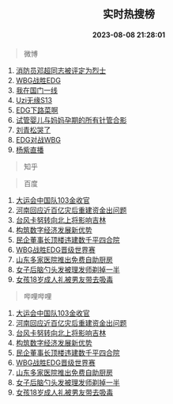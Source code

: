 <div align="center"><h2>实时热搜榜</h2><h4>2023-08-08 21:28:01</h4></div>

> 微博  

1. [消防员邓超同志被评定为烈士](https://s.weibo.com/weibo?q=%E6%B6%88%E9%98%B2%E5%91%98%E9%82%93%E8%B6%85%E5%90%8C%E5%BF%97%E8%A2%AB%E8%AF%84%E5%AE%9A%E4%B8%BA%E7%83%88%E5%A3%AB&t=31&band_rank=1&Refer=top)<br />
2. [WBG战胜EDG](https://s.weibo.com/weibo?q=%23WBG%E6%88%98%E8%83%9CEDG%23&t=31&band_rank=2&Refer=top)<br />
3. [我在国门一线](https://s.weibo.com/weibo?q=%23%E6%88%91%E5%9C%A8%E5%9B%BD%E9%97%A8%E4%B8%80%E7%BA%BF%23&t=31&band_rank=3&Refer=top)<br />
4. [Uzi无缘S13](https://s.weibo.com/weibo?q=%23Uzi%E6%97%A0%E7%BC%98S13%23&t=31&band_rank=4&Refer=top)<br />
5. [EDG下路菜啊](https://s.weibo.com/weibo?q=EDG%E4%B8%8B%E8%B7%AF%E8%8F%9C%E5%95%8A&t=31&band_rank=5&Refer=top)<br />
6. [试管婴儿与妈妈孕期的所有针管合影](https://s.weibo.com/weibo?q=%E8%AF%95%E7%AE%A1%E5%A9%B4%E5%84%BF%E4%B8%8E%E5%A6%88%E5%A6%88%E5%AD%95%E6%9C%9F%E7%9A%84%E6%89%80%E6%9C%89%E9%92%88%E7%AE%A1%E5%90%88%E5%BD%B1&t=31&band_rank=6&Refer=top)<br />
7. [刘青松哭了](https://s.weibo.com/weibo?q=%23%E5%88%98%E9%9D%92%E6%9D%BE%E5%93%AD%E4%BA%86%23&t=31&band_rank=7&Refer=top)<br />
8. [EDG对战WBG](https://s.weibo.com/weibo?q=%23EDG%E5%AF%B9%E6%88%98WBG%23&t=31&band_rank=8&Refer=top)<br />
9. [杨紫直播](https://s.weibo.com/weibo?q=%E6%9D%A8%E7%B4%AB%E7%9B%B4%E6%92%AD&t=31&band_rank=9&Refer=top)<br />

> 知乎  


> 百度  

1. [大运会中国队103金收官](https://www.baidu.com/s?wd=%E5%A4%A7%E8%BF%90%E4%BC%9A%E4%B8%AD%E5%9B%BD%E9%98%9F103%E9%87%91%E6%94%B6%E5%AE%98&sa=fyb_news&rsv_dl=fyb_news)<br />
2. [河南回应近百亿灾后重建资金出问题](https://www.baidu.com/s?wd=%E6%B2%B3%E5%8D%97%E5%9B%9E%E5%BA%94%E8%BF%91%E7%99%BE%E4%BA%BF%E7%81%BE%E5%90%8E%E9%87%8D%E5%BB%BA%E8%B5%84%E9%87%91%E5%87%BA%E9%97%AE%E9%A2%98&sa=fyb_news&rsv_dl=fyb_news)<br />
3. [台风卡努转向北上将影响吉林](https://www.baidu.com/s?wd=%E5%8F%B0%E9%A3%8E%E5%8D%A1%E5%8A%AA%E8%BD%AC%E5%90%91%E5%8C%97%E4%B8%8A%E5%B0%86%E5%BD%B1%E5%93%8D%E5%90%89%E6%9E%97&sa=fyb_news&rsv_dl=fyb_news)<br />
4. [构筑数字经济发展新优势](https://www.baidu.com/s?wd=%E6%9E%84%E7%AD%91%E6%95%B0%E5%AD%97%E7%BB%8F%E6%B5%8E%E5%8F%91%E5%B1%95%E6%96%B0%E4%BC%98%E5%8A%BF&sa=fyb_news&rsv_dl=fyb_news)<br />
5. [民企董事长顶楼违建数千平四合院](https://www.baidu.com/s?wd=%E6%B0%91%E4%BC%81%E8%91%A3%E4%BA%8B%E9%95%BF%E9%A1%B6%E6%A5%BC%E8%BF%9D%E5%BB%BA%E6%95%B0%E5%8D%83%E5%B9%B3%E5%9B%9B%E5%90%88%E9%99%A2&sa=fyb_news&rsv_dl=fyb_news)<br />
6. [WBG战胜EDG晋级世界赛](https://www.baidu.com/s?wd=WBG%E6%88%98%E8%83%9CEDG%E6%99%8B%E7%BA%A7%E4%B8%96%E7%95%8C%E8%B5%9B&sa=fyb_news&rsv_dl=fyb_news)<br />
7. [山东多家医院推出免费自助厨房](https://www.baidu.com/s?wd=%E5%B1%B1%E4%B8%9C%E5%A4%9A%E5%AE%B6%E5%8C%BB%E9%99%A2%E6%8E%A8%E5%87%BA%E5%85%8D%E8%B4%B9%E8%87%AA%E5%8A%A9%E5%8E%A8%E6%88%BF&sa=fyb_news&rsv_dl=fyb_news)<br />
8. [女子后脑勺头发被理发师剃掉一半](https://www.baidu.com/s?wd=%E5%A5%B3%E5%AD%90%E5%90%8E%E8%84%91%E5%8B%BA%E5%A4%B4%E5%8F%91%E8%A2%AB%E7%90%86%E5%8F%91%E5%B8%88%E5%89%83%E6%8E%89%E4%B8%80%E5%8D%8A&sa=fyb_news&rsv_dl=fyb_news)<br />
9. [女孩18岁成人礼被男友带去吸毒](https://www.baidu.com/s?wd=%E5%A5%B3%E5%AD%A918%E5%B2%81%E6%88%90%E4%BA%BA%E7%A4%BC%E8%A2%AB%E7%94%B7%E5%8F%8B%E5%B8%A6%E5%8E%BB%E5%90%B8%E6%AF%92&sa=fyb_news&rsv_dl=fyb_news)<br />

> 哔哩哔哩  

1. [大运会中国队103金收官](https://www.baidu.com/s?wd=%E5%A4%A7%E8%BF%90%E4%BC%9A%E4%B8%AD%E5%9B%BD%E9%98%9F103%E9%87%91%E6%94%B6%E5%AE%98&sa=fyb_news&rsv_dl=fyb_news)<br />
2. [河南回应近百亿灾后重建资金出问题](https://www.baidu.com/s?wd=%E6%B2%B3%E5%8D%97%E5%9B%9E%E5%BA%94%E8%BF%91%E7%99%BE%E4%BA%BF%E7%81%BE%E5%90%8E%E9%87%8D%E5%BB%BA%E8%B5%84%E9%87%91%E5%87%BA%E9%97%AE%E9%A2%98&sa=fyb_news&rsv_dl=fyb_news)<br />
3. [台风卡努转向北上将影响吉林](https://www.baidu.com/s?wd=%E5%8F%B0%E9%A3%8E%E5%8D%A1%E5%8A%AA%E8%BD%AC%E5%90%91%E5%8C%97%E4%B8%8A%E5%B0%86%E5%BD%B1%E5%93%8D%E5%90%89%E6%9E%97&sa=fyb_news&rsv_dl=fyb_news)<br />
4. [构筑数字经济发展新优势](https://www.baidu.com/s?wd=%E6%9E%84%E7%AD%91%E6%95%B0%E5%AD%97%E7%BB%8F%E6%B5%8E%E5%8F%91%E5%B1%95%E6%96%B0%E4%BC%98%E5%8A%BF&sa=fyb_news&rsv_dl=fyb_news)<br />
5. [民企董事长顶楼违建数千平四合院](https://www.baidu.com/s?wd=%E6%B0%91%E4%BC%81%E8%91%A3%E4%BA%8B%E9%95%BF%E9%A1%B6%E6%A5%BC%E8%BF%9D%E5%BB%BA%E6%95%B0%E5%8D%83%E5%B9%B3%E5%9B%9B%E5%90%88%E9%99%A2&sa=fyb_news&rsv_dl=fyb_news)<br />
6. [WBG战胜EDG晋级世界赛](https://www.baidu.com/s?wd=WBG%E6%88%98%E8%83%9CEDG%E6%99%8B%E7%BA%A7%E4%B8%96%E7%95%8C%E8%B5%9B&sa=fyb_news&rsv_dl=fyb_news)<br />
7. [山东多家医院推出免费自助厨房](https://www.baidu.com/s?wd=%E5%B1%B1%E4%B8%9C%E5%A4%9A%E5%AE%B6%E5%8C%BB%E9%99%A2%E6%8E%A8%E5%87%BA%E5%85%8D%E8%B4%B9%E8%87%AA%E5%8A%A9%E5%8E%A8%E6%88%BF&sa=fyb_news&rsv_dl=fyb_news)<br />
8. [女子后脑勺头发被理发师剃掉一半](https://www.baidu.com/s?wd=%E5%A5%B3%E5%AD%90%E5%90%8E%E8%84%91%E5%8B%BA%E5%A4%B4%E5%8F%91%E8%A2%AB%E7%90%86%E5%8F%91%E5%B8%88%E5%89%83%E6%8E%89%E4%B8%80%E5%8D%8A&sa=fyb_news&rsv_dl=fyb_news)<br />
9. [女孩18岁成人礼被男友带去吸毒](https://www.baidu.com/s?wd=%E5%A5%B3%E5%AD%A918%E5%B2%81%E6%88%90%E4%BA%BA%E7%A4%BC%E8%A2%AB%E7%94%B7%E5%8F%8B%E5%B8%A6%E5%8E%BB%E5%90%B8%E6%AF%92&sa=fyb_news&rsv_dl=fyb_news)<br />
